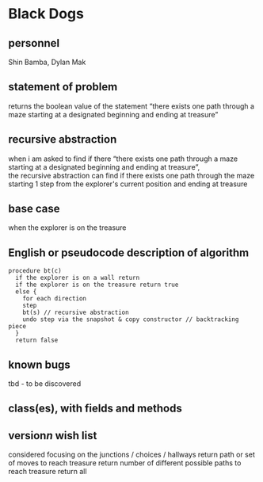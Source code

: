 # Black Dogs

## personnel
Shin Bamba, Dylan Mak

## statement of problem
returns the boolean value of the statement “there exists one path through a maze starting at a designated beginning and ending at treasure”

## recursive abstraction
when i am asked to find if there “there exists one path through a maze starting at a designated beginning and ending at treasure”,  
the recursive abstraction can find if there exists one path through the maze starting 1 step from the explorer's current position and ending at treasure

## base case
when the explorer is on the treasure

## English or pseudocode description of algorithm
```
procedure bt(c)
  if the explorer is on a wall return
  if the explorer is on the treasure return true
  else {  
    for each direction
    step
    bt(s) // recursive abstraction
    undo step via the snapshot & copy constructor // backtracking piece
  }
  return false
```

## known bugs
tbd - to be discovered

## class(es), with fields and methods
<!-- what should we put here? -->

## version*n* wish list
considered focusing on the junctions / choices / hallways
return path or set of moves to reach treasure
return number of different possible paths to reach treasure
return all
